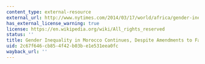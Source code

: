 ```yaml
---
content_type: external-resource
external_url: http://www.nytimes.com/2014/03/17/world/africa/gender-inequality-in-morocco-continues-despite-amendments-to-family-law.html?_r=1
has_external_license_warning: true
license: https://en.wikipedia.org/wiki/All_rights_reserved
status: ''
title: Gender Inequality in Morocco Continues, Despite Amendments to Family Law
uid: 2c67f646-cb85-4f42-b03b-e1e531eea0fc
wayback_url: ''
---
```

